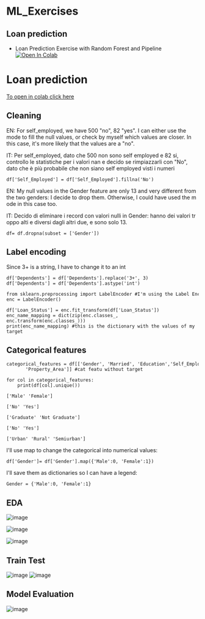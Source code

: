 # ML_Exercises
## Loan prediction
- Loan Prediction Exercise with Random Forest and Pipeline [![Open In Colab](https://colab.research.google.com/assets/colab-badge.svg)](https://colab.research.google.com/github/karanxhagiulia/ML_Exercises/blob/main/LOAN_Exercise_Random_Forest.ipynb)

Loan prediction
===============

  

[To open in colab click here](https://colab.research.google.com/github/karanxhagiulia/ML_Exercises/blob/main/LOAN_Exercise_Random_Forest.ipynb)

  

Cleaning
--------

  

EN: For self\_employed, we have 500 "no", 82 "yes". I can either use the mode to fill the null values, or check by myself which values are closer. In this case, it's more likely that the values are a "no".

IT: Per self\_employed, dato che 500 non sono self employed e 82 si, controllo le statistiche per i valori nan e decido se rimpiazzarli con "No", dato che è più probabile che non siano self employed visti i numeri

  

```plain
df['Self_Employed'] = df['Self_Employed'].fillna('No')
```

  

  

EN: My null values in the Gender feature are only 13 and very different from the two genders: I decide to drop them. Otherwise, I could have used the mode in this case too.

  

IT: Decido di eliminare i record con valori nulli in Gender: hanno dei valori troppo alti e diversi dagli altri due, e sono solo 13.

  

```plain
df= df.dropna(subset = ['Gender']) 
```

Label encoding
--------------

  

Since 3+ is a string, I have to change it to an int

  

```plain
df['Dependents'] = df['Dependents'].replace('3+', 3)
df['Dependents'] = df['Dependents'].astype('int')

from sklearn.preprocessing import LabelEncoder #I'm using the Label Encoder for my target
enc = LabelEncoder()

df['Loan_Status'] = enc.fit_transform(df['Loan_Status'])
enc_name_mapping = dict(zip(enc.classes_, enc.transform(enc.classes_)))
print(enc_name_mapping) #this is the dictionary with the values of my target
```

Categorical features
--------------------

  

```plain
categorical_features = df[['Gender', 'Married', 'Education','Self_Employed',
       'Property_Area']] #cat featu without target

for col in categorical_features:
    print(df[col].unique())
```

`['Male' 'Female']`

`['No' 'Yes']`

`['Graduate' 'Not Graduate']`

`['No' 'Yes']`

`['Urban' 'Rural' 'Semiurban']`

  

  

I'll use map to change the categorical into numerical values:

  

```plain
df['Gender']= df['Gender'].map({'Male':0, 'Female':1}) 
```

  

I'll save them as dictionaries so I can have a legend:

  

```plain
Gender = {'Male':0, 'Female':1}
```

EDA
---

![image](https://user-images.githubusercontent.com/96819403/210185755-87800b88-d386-4ac5-ba65-3cbc5fd2159e.png)

![image](https://user-images.githubusercontent.com/96819403/210185778-95f22f21-06a6-4b06-bc8b-196d62f635d2.png)

![image](https://user-images.githubusercontent.com/96819403/210185799-1d4d0d7f-9db2-43cc-b503-f78e207e0235.png)

Train Test 
---
![image](https://user-images.githubusercontent.com/96819403/210185817-f07a6c0a-ddf2-4104-81fb-c8a3efb95674.png)
![image](https://user-images.githubusercontent.com/96819403/210185830-e89f15c8-0038-4965-99aa-5347f301160d.png)

Model Evaluation 
---
![image](https://user-images.githubusercontent.com/96819403/210185842-0ad6bb0e-0c17-4660-b12c-3bb847692872.png)

